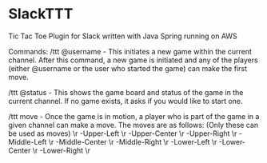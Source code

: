 # SlackTTT
Tic Tac Toe Plugin for Slack written with Java Spring running on AWS

Commands:
/ttt @username - This initiates a new game within the current channel. After this command, a new game is initiated and any of the players (either @username or the user who started the game) can make the first move.

/ttt @status - This shows the game board and status of the game in the current channel. If no game exists, it asks if you would like to start one.

/ttt move - Once the game is in motion, a player who is part of the game in a given channel can make a move.
The moves are as follows: (Only these can be used as moves) \r
-Upper-Left \r
-Upper-Center \r
-Upper-Right \r
-Middle-Left \r
-Middle-Center \r
-Middle-Right \r
-Lower-Left \r
-Lower-Center \r
-Lower-Right \r
